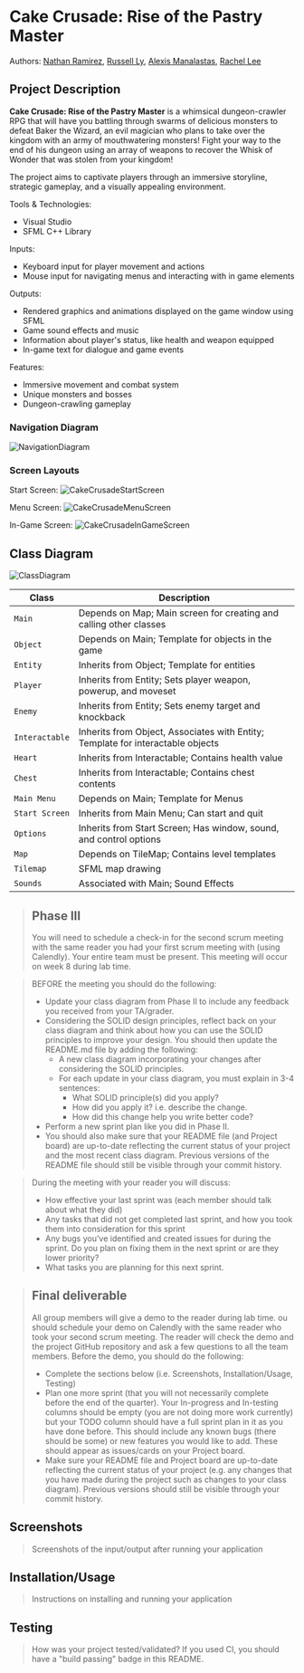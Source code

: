 # Cake Crusade: Rise of the Pastry Master
 Authors: [Nathan Ramirez](https://github.com/ramirez-nathan), 
            [Russell Ly](https://github.com/Ampherost), 
            [Alexis Manalastas](https://github.com/amana032), 
            [Rachel Lee](https://github.com/rache11ee)

## Project Description
 **Cake Crusade: Rise of the Pastry Master** is a whimsical dungeon-crawler RPG that will have you battling through swarms of delicious monsters to defeat Baker the Wizard, an evil magician who plans to take over the kingdom with an army of mouthwatering monsters! Fight your way to the end of his dungeon using an array of weapons to recover the Whisk of Wonder that 
 was stolen from your kingdom! 

The project aims to captivate players through an immersive storyline, strategic gameplay, and a visually appealing environment.

 Tools & Technologies:
* Visual Studio
* SFML C++ Library

 Inputs:
* Keyboard input for player movement and actions
* Mouse input for navigating menus and interacting with in game elements

 Outputs:
* Rendered graphics and animations displayed on the game window using SFML
* Game sound effects and music
* Information about player's status, like health and weapon equipped
* In-game text for dialogue and game events 

 Features:
 * Immersive movement and combat system
 * Unique monsters and bosses
 * Dungeon-crawling gameplay

### Navigation Diagram
![NavigationDiagram](https://github.com/cs100/final-project-amana032-rlee205-rly014-nrami112/assets/136412424/4f71f844-6aaa-457a-b4aa-285a62cca0ec)

### Screen Layouts
Start Screen:
![CakeCrusadeStartScreen](https://github.com/cs100/final-project-amana032-rlee205-rly014-nrami112/assets/136412424/04672150-48c8-4f90-b208-026b84f8847f)

Menu Screen: 
![CakeCrusadeMenuScreen](https://github.com/cs100/final-project-amana032-rlee205-rly014-nrami112/assets/136412424/99c0eaeb-a8a6-4b30-8d0e-24a48d2c6bed)

In-Game Screen:
![CakeCrusadeInGameScreen](https://github.com/cs100/final-project-amana032-rlee205-rly014-nrami112/assets/136412424/6cd9e566-1971-4390-891e-0a0d6bc4eecc)

## Class Diagram
![ClassDiagram](https://github.com/cs100/final-project-amana032-rlee205-rly014-nrami112/assets/136412424/5583aa95-3710-4f55-8bc1-31e19227c9af)

| Class | Description |
| --- | --- |
| `Main` | Depends on Map; Main screen for creating and calling other classes |
| `Object` | Depends on Main; Template for objects in the game |
| `Entity` | Inherits from Object; Template for entities |
| `Player` | Inherits from Entity; Sets player weapon, powerup, and moveset |
| `Enemy` | Inherits from Entity; Sets enemy target and knockback |
| `Interactable` | Inherits from Object, Associates with Entity; Template for interactable objects |
| `Heart` | Inherits from Interactable; Contains health value |
| `Chest` | Inherits from Interactable; Contains chest contents |
| `Main Menu` | Depends on Main; Template for Menus |
| `Start Screen` | Inherits from Main Menu; Can start and quit |
| `Options`| Inherits from Start Screen; Has window, sound, and control options |
| `Map` | Depends on TileMap; Contains level templates |
| `Tilemap` | SFML map drawing |
| `Sounds` | Associated with Main; Sound Effects |


 > ## Phase III 
 > You will need to schedule a check-in for the second scrum meeting with the same reader you had your first scrum meeting with (using Calendly). Your entire team must be present. This meeting will occur on week 8 during lab time.
 
 > BEFORE the meeting you should do the following:
 > * Update your class diagram from Phase II to include any feedback you received from your TA/grader.
 > * Considering the SOLID design principles, reflect back on your class diagram and think about how you can use the SOLID principles to improve your design. You should then update the README.md file by adding the following:
 >   * A new class diagram incorporating your changes after considering the SOLID principles.
 >   * For each update in your class diagram, you must explain in 3-4 sentences:
 >     * What SOLID principle(s) did you apply?
 >     * How did you apply it? i.e. describe the change.
 >     * How did this change help you write better code?
 > * Perform a new sprint plan like you did in Phase II.
 > * You should also make sure that your README file (and Project board) are up-to-date reflecting the current status of your project and the most recent class diagram. Previous versions of the README file should still be visible through your commit history.
 
> During the meeting with your reader you will discuss: 
 > * How effective your last sprint was (each member should talk about what they did)
 > * Any tasks that did not get completed last sprint, and how you took them into consideration for this sprint
 > * Any bugs you've identified and created issues for during the sprint. Do you plan on fixing them in the next sprint or are they lower priority?
 > * What tasks you are planning for this next sprint.

 
 > ## Final deliverable
 > All group members will give a demo to the reader during lab time. ou should schedule your demo on Calendly with the same reader who took your second scrum meeting. The reader will check the demo and the project GitHub repository and ask a few questions to all the team members. 
 > Before the demo, you should do the following:
 > * Complete the sections below (i.e. Screenshots, Installation/Usage, Testing)
 > * Plan one more sprint (that you will not necessarily complete before the end of the quarter). Your In-progress and In-testing columns should be empty (you are not doing more work currently) but your TODO column should have a full sprint plan in it as you have done before. This should include any known bugs (there should be some) or new features you would like to add. These should appear as issues/cards on your Project board.
 > * Make sure your README file and Project board are up-to-date reflecting the current status of your project (e.g. any changes that you have made during the project such as changes to your class diagram). Previous versions should still be visible through your commit history. 
 
 ## Screenshots
 > Screenshots of the input/output after running your application
 ## Installation/Usage
 > Instructions on installing and running your application
 ## Testing
 > How was your project tested/validated? If you used CI, you should have a "build passing" badge in this README.
 
